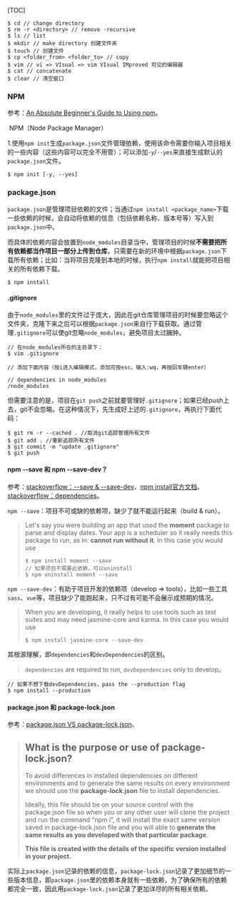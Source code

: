 [TOC]



```shell
$ cd // change directory
$ rm -r <directory> // remove -recursive 
$ ls // list
$ mkdir // make directory 创建文件夹
$ touch // 创建文件
$ cp <folder_from> <folder_to> // copy
$ vim // vi => VIsual => vim VIsual IMproved 可见的编辑器
$ cat // concatenate 
$ clear // 清空窗口
```



### NPM

参考：[An Absolute Beginner's Guide to Using npm](https://dzone.com/articles/an-absolute-beginners-guide-to-using-npm-1)。



​	NPM（Node Package Manager）

1.使用`npm init`生成`package.json`文件管理依赖，使用该命令需要你输入项目相关的一些内容（这些内容可以完全不用管）；可以添加`-y`/`--yes`来直接生成默认的`package.json`文件。

```shell
$ npm init [-y, --yes]
```

### package.json

​	`package.json`是管理项目依赖的文件；当通过`npm install <package_name>`下载一些依赖的时候，会自动将依赖的信息（包括依赖名称、版本号等）写入到`package.json`中。

​	而具体的依赖内容会放置到`node_modules`目录当中，管理项目的时候**不需要把所有依赖都当作项目一部分上传到仓库**，只需要在新的环境中根据`package.json`下载所有依赖；比如：当将项目克隆到本地的时候，执行`npm install`就能把项目相关的所有依赖下载。

```shell
$ npm install
```

#### .gitignore

​	由于`node_modules`里的文件过于庞大，因此在git仓库管理项目的时候要忽略这个文件夹，克隆下来之后可以根据`package.json`来自行下载获取。通过管理`.gitignore`可以使git忽略`node_modules`，避免项目太过臃肿。

```shell
// 在node_modules所在的主目录下：
$ vim .gitignore

// 添加下面内容（按i进入编辑模式，添加完按esc，输入:wq，再按回车键enter）

// dependencies in node_modules
/node_modules
```

​	但需要注意的是，项目在`git push`之前就要管理好`.gitignore`；如果已经push上去，git不会忽略。在这种情况下，先生成好上述的`.gitignore`，再执行下面代码：

```shell
$ git rm -r --cached . //取消git追踪管理所有文件
$ git add . //重新追踪所有文件
$ git commit -m "update .gitignore"
$ git push
```

#### npm --save 和 npm --save-dev？

参考：[stackoverflow：--save & --save-dev](https://stackoverflow.com/a/42206389/15493049)、[npm install官方文档](https://docs.npmjs.com/cli/v7/commands/npm-install)、[stackoverflow：dependencies](https://stackoverflow.com/a/22004559/15493049)。

`npm --save`：项目不可或缺的依赖项，缺少了就不能运行起来（build & run）。

> Let's say you were building an app that used the **moment** package to parse and display dates. Your app is a scheduler so it really needs this package to run, as in: **cannot run without it**. In this case you would use
>
> ```shell
> $ npm install moment --save
> // 如果项目不需要此依赖，可以uninstall
> $ npm uninstall moment --save
> ```

`npm --save-dev`：有助于项目开发的依赖项（develop => tools），比如一些工具`sass`、`vue`等，项目缺少了能跑起来，只不过有可能不会展示成预期的情况。

> When you are developing, it really helps to use tools such as test suites and may need jasmine-core and karma. In this case you would use
>
> ```shell
> $ npm install jasmine-core --save-dev
> ```

​	其根源理解，即`dependencies`和`devDependencies`的区别。

> `dependencies` are required to run, `devDependencies` only to develop。

```shell
// 如果不想下载devDependencies，pass the --production flag
$ npm install --production
```

#### package.json 和 package-lock.json

参考：[package.json VS package-lock.json](https://dltlabs.medium.com/package-json-vs-package-lock-json-c8d5deba12cb)、

> ## **What is the purpose or use of package-lock.json?**
>
> To avoid differences in installed dependencies on different environments and to generate the same results on every environment we should use the **package-lock.json** file to install dependencies.
>
> Ideally, this file should be on your source control with the package.json file so when you or any other user will clone the project and run the command “npm i”, it will install the exact same version saved in package-lock.json file and you will able to **generate the same results as you developed with that particular package**.
>
> **This file is created with the details of the specific version installed in your project.**

​	实际上`package.json`记录的依赖的信息，`package-lock.json`记录了更加细节的一些版本信息，即`package.json`里的依赖本身就有一些依赖，为了确保所有的依赖都完全一致，因此用`package-lock.json`记录了更加详尽的所有相关依赖。

